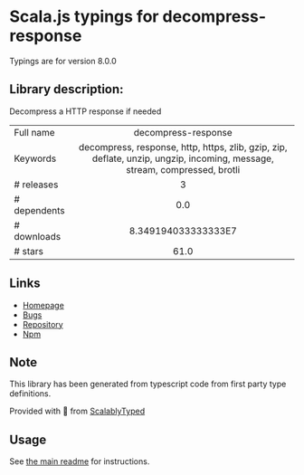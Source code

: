 
# Scala.js typings for decompress-response

Typings are for version 8.0.0

## Library description:
Decompress a HTTP response if needed

|                    |                 |
| ------------------ | :-------------: |
| Full name          | decompress-response |
| Keywords           | decompress, response, http, https, zlib, gzip, zip, deflate, unzip, ungzip, incoming, message, stream, compressed, brotli |
| # releases         | 3 |
| # dependents       | 0.0 |
| # downloads        | 8.349194033333333E7 |
| # stars            | 61.0 |

## Links
- [Homepage](https://github.com/sindresorhus/decompress-response#readme)
- [Bugs](https://github.com/sindresorhus/decompress-response/issues)
- [Repository](https://github.com/sindresorhus/decompress-response)
- [Npm](https://www.npmjs.com/package/decompress-response)
    


## Note
This library has been generated from typescript code from first party type definitions.

Provided with :purple_heart: from [ScalablyTyped](https://github.com/oyvindberg/ScalablyTyped)

## Usage
See [the main readme](../../readme.md) for instructions.


